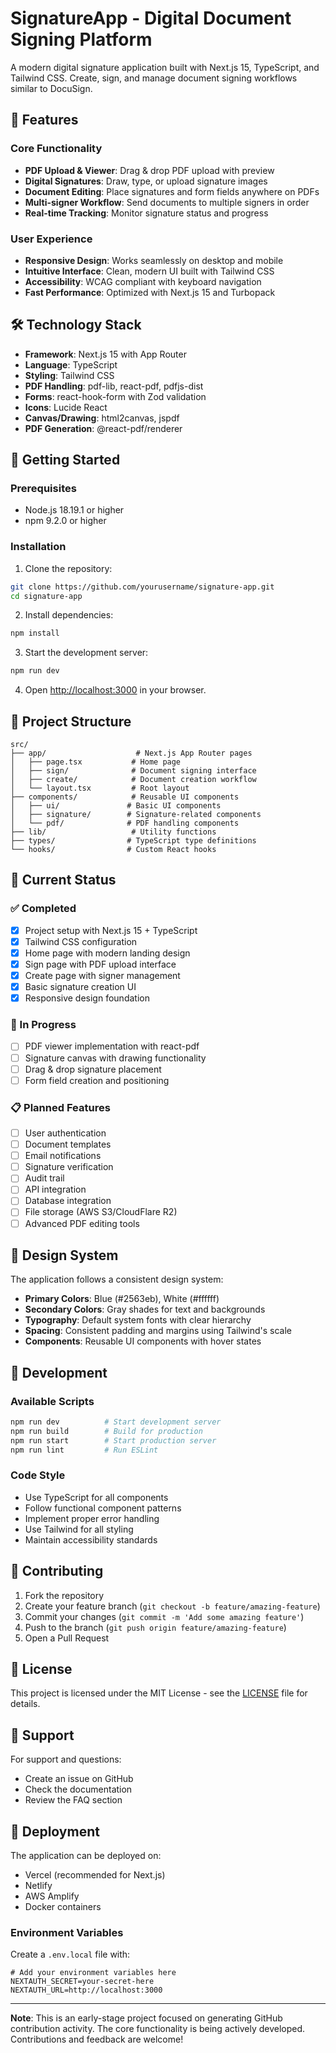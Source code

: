 # SignatureApp - Digital Document Signing Platform

A modern digital signature application built with Next.js 15, TypeScript, and Tailwind CSS. Create, sign, and manage document signing workflows similar to DocuSign.

## 🚀 Features

### Core Functionality
- **PDF Upload & Viewer**: Drag & drop PDF upload with preview
- **Digital Signatures**: Draw, type, or upload signature images
- **Document Editing**: Place signatures and form fields anywhere on PDFs
- **Multi-signer Workflow**: Send documents to multiple signers in order
- **Real-time Tracking**: Monitor signature status and progress

### User Experience
- **Responsive Design**: Works seamlessly on desktop and mobile
- **Intuitive Interface**: Clean, modern UI built with Tailwind CSS
- **Accessibility**: WCAG compliant with keyboard navigation
- **Fast Performance**: Optimized with Next.js 15 and Turbopack

## 🛠️ Technology Stack

- **Framework**: Next.js 15 with App Router
- **Language**: TypeScript
- **Styling**: Tailwind CSS
- **PDF Handling**: pdf-lib, react-pdf, pdfjs-dist
- **Forms**: react-hook-form with Zod validation
- **Icons**: Lucide React
- **Canvas/Drawing**: html2canvas, jspdf
- **PDF Generation**: @react-pdf/renderer

## 🚀 Getting Started

### Prerequisites
- Node.js 18.19.1 or higher
- npm 9.2.0 or higher

### Installation

1. Clone the repository:
```bash
git clone https://github.com/yourusername/signature-app.git
cd signature-app
```

2. Install dependencies:
```bash
npm install
```

3. Start the development server:
```bash
npm run dev
```

4. Open [http://localhost:3000](http://localhost:3000) in your browser.

## 📁 Project Structure

```
src/
├── app/                    # Next.js App Router pages
│   ├── page.tsx           # Home page
│   ├── sign/              # Document signing interface
│   ├── create/            # Document creation workflow
│   └── layout.tsx         # Root layout
├── components/            # Reusable UI components
│   ├── ui/               # Basic UI components
│   ├── signature/        # Signature-related components
│   └── pdf/              # PDF handling components
├── lib/                   # Utility functions
├── types/                # TypeScript type definitions
└── hooks/                # Custom React hooks
```

## 🎯 Current Status

### ✅ Completed
- [x] Project setup with Next.js 15 + TypeScript
- [x] Tailwind CSS configuration
- [x] Home page with modern landing design
- [x] Sign page with PDF upload interface
- [x] Create page with signer management
- [x] Basic signature creation UI
- [x] Responsive design foundation

### 🚧 In Progress
- [ ] PDF viewer implementation with react-pdf
- [ ] Signature canvas with drawing functionality
- [ ] Drag & drop signature placement
- [ ] Form field creation and positioning

### 📋 Planned Features
- [ ] User authentication
- [ ] Document templates
- [ ] Email notifications
- [ ] Signature verification
- [ ] Audit trail
- [ ] API integration
- [ ] Database integration
- [ ] File storage (AWS S3/CloudFlare R2)
- [ ] Advanced PDF editing tools

## 🎨 Design System

The application follows a consistent design system:

- **Primary Colors**: Blue (#2563eb), White (#ffffff)
- **Secondary Colors**: Gray shades for text and backgrounds
- **Typography**: Default system fonts with clear hierarchy
- **Spacing**: Consistent padding and margins using Tailwind's scale
- **Components**: Reusable UI components with hover states

## 🧪 Development

### Available Scripts

```bash
npm run dev          # Start development server
npm run build        # Build for production
npm run start        # Start production server
npm run lint         # Run ESLint
```

### Code Style

- Use TypeScript for all components
- Follow functional component patterns
- Implement proper error handling
- Use Tailwind for all styling
- Maintain accessibility standards

## 📝 Contributing

1. Fork the repository
2. Create your feature branch (`git checkout -b feature/amazing-feature`)
3. Commit your changes (`git commit -m 'Add some amazing feature'`)
4. Push to the branch (`git push origin feature/amazing-feature`)
5. Open a Pull Request

## 📄 License

This project is licensed under the MIT License - see the [LICENSE](LICENSE) file for details.

## 🤝 Support

For support and questions:
- Create an issue on GitHub
- Check the documentation
- Review the FAQ section

## 🚀 Deployment

The application can be deployed on:
- Vercel (recommended for Next.js)
- Netlify
- AWS Amplify
- Docker containers

### Environment Variables

Create a `.env.local` file with:
```env
# Add your environment variables here
NEXTAUTH_SECRET=your-secret-here
NEXTAUTH_URL=http://localhost:3000
```

---

**Note**: This is an early-stage project focused on generating GitHub contribution activity. The core functionality is being actively developed. Contributions and feedback are welcome!
